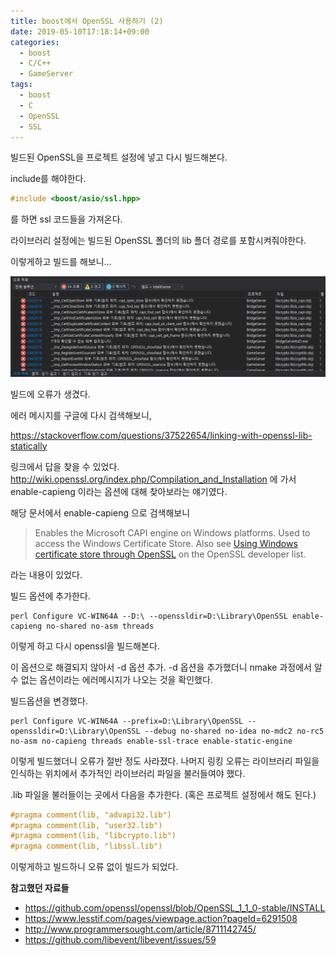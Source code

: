 ```yaml
---
title: boost에서 OpenSSL 사용하기 (2)
date: 2019-05-10T17:18:14+09:00
categories:
  - boost
  - C/C++
  - GameServer
tags:
  - boost
  - C
  - OpenSSL
  - SSL
---
```

빌드된 OpenSSL을 프로젝트 설정에 넣고 다시 빌드해본다.

include를 해야한다.

```cpp
#include <boost/asio/ssl.hpp>
```

를 하면 ssl 코드들을 가져온다.

라이브러리 설정에는 빌드된 OpenSSL 폴더의 lib 폴더 경로를 포함시켜줘야한다.

이렇게하고 빌드를 해보니...

![](/assets/images/boost-openssl-error.png)

빌드에 오류가 생겼다.

에러 메시지를 구글에 다시 검색해보니,

<https://stackoverflow.com/questions/37522654/linking-with-openssl-lib-statically>

링크에서 답을 찾을 수 있었다. <http://wiki.openssl.org/index.php/Compilation_and_Installation> 에 가서 enable-capieng 이라는 옵션에 대해 찾아보라는 얘기였다.

해당 문서에서 enable-capieng 으로 검색해보니

> Enables the Microsoft CAPI engine on Windows platforms. Used to access the Windows Certificate Store. Also see [Using Windows certificate store through OpenSSL](http://openssl.6102.n7.nabble.com/Using-Windows-certificate-store-through-OpenSSL-td46788.html) on the OpenSSL developer list.

라는 내용이 있었다.

빌드 옵션에 추가한다.

```
perl Configure VC-WIN64A --D:\ --openssldir=D:\Library\OpenSSL enable-capieng no-shared no-asm threads
```

이렇게 하고 다시 openssl을 빌드해본다.

이 옵션으로 해결되지 않아서 -d 옵션 추가. -d 옵션을 추가했더니 nmake 과정에서 알 수 없는 옵션이라는 에러메시지가 나오는 것을 확인했다.

빌드옵션을 변경했다.

```
perl Configure VC-WIN64A --prefix=D:\Library\OpenSSL --openssldir=D:\Library\OpenSSL --debug no-shared no-idea no-mdc2 no-rc5 no-asm no-capieng threads enable-ssl-trace enable-static-engine
```

이렇게 빌드했더니 오류가 절반 정도 사라졌다. 나머지 링킹 오류는 라이브러리 파일을 인식하는 위치에서 추가적인 라이브러리 파일을 불러들여야 했다.

.lib 파일을 불러들이는 곳에서 다음을 추가한다. (혹은 프로젝트 설정에서 해도 된다.)

```cpp
#pragma comment(lib, "advapi32.lib")
#pragma comment(lib, "user32.lib")
#pragma comment(lib, "libcrypto.lib")
#pragma comment(lib, "libssl.lib")
```

이렇게하고 빌드하니 오류 없이 빌드가 되었다.

**참고했던 자료들**

  * https://github.com/openssl/openssl/blob/OpenSSL_1_1_0-stable/INSTALL
  * https://www.lesstif.com/pages/viewpage.action?pageId=6291508
  * http://www.programmersought.com/article/8711142745/
  * https://github.com/libevent/libevent/issues/59
